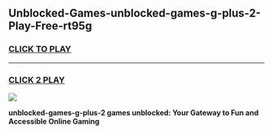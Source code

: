 
## Unblocked-Games-unblocked-games-g-plus-2-Play-Free-rt95g
<h3>
<a href="https://premium76.site?title=unblocked-games-g-plus-2&ref=17A">CLICK TO PLAY</a></h3>
<hr>

<h3>
<a href="https://premium76.site?title=unblocked-games-g-plus-2&ref=17A">CLICK 2 PLAY</a>
  
</h3>

<a href="https://premium76.site?title=unblocked-games-g-plus-2&ref=17A"><img src="https://clearcache.store/games.png"></a>


**unblocked-games-g-plus-2 games unblocked: Your Gateway to Fun and Accessible Online Gaming**
